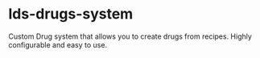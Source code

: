 # lds-drugs-system
Custom Drug system that allows you to create drugs from recipes. Highly configurable and easy to use. 
